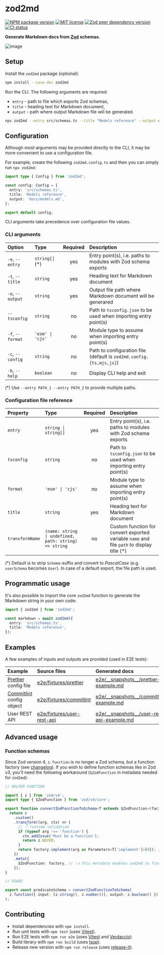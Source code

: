 # zod2md

[![NPM package version](https://img.shields.io/npm/v/zod2md)](https://www.npmjs.com/package/zod2md)
[![MIT license](https://img.shields.io/npm/l/zod2md)](https://opensource.org/license/mit/)
[![Zod peer dependency version](https://img.shields.io/npm/dependency-version/zod2md/peer/zod)](https://www.npmjs.com/package/zod)
[![CI status](https://img.shields.io/github/actions/workflow/status/matejchalk/zod2md/ci.yml)](https://github.com/matejchalk/zod2md/actions/workflows/ci.yml)

**Generate Markdown docs from [Zod](https://zod.dev/) schemas.**

![image](./images/zod2md.png)

## Setup

Install the `zod2md` package (optional):

```sh
npm install --save-dev zod2md
```

Run the CLI. The following arguments are required:

- `entry` - path to file which exports Zod schemas,
- `title` - heading text for Markdown document,
- `output` - path where output Markdown file will be generated.

```sh
npx zod2md --entry src/schemas.ts --title "Models reference" --output docs/models.md
```

## Configuration

Although most arguments may be provided directly to the CLI, it may be more convenient to use a configuration file.

For example, create the following `zod2md.config.ts` and then you can simply run `npx zod2md`:

```ts
import type { Config } from 'zod2md';

const config: Config = {
  entry: 'src/schemas.ts',
  title: 'Models reference',
  output: 'docs/models.md',
};

export default config;
```

CLI arguments take precedence over configuration file values.

### CLI arguments

| Option           | Type             | Required | Description                                                         |
| :--------------- | :--------------- | :------: | :------------------------------------------------------------------ |
| `-e`, `--entry`  | `string[]` (\*)  |   yes    | Entry point(s), i.e. paths to modules with Zod schema exports       |
| `-t`, `--title`  | `string`         |   yes    | Heading text for Markdown document                                  |
| `-o`, `--output` | `string`         |   yes    | Output file path where Markdown document will be generared          |
| `--tsconfig`     | `string`         |    no    | Path to `tsconfig.json` to be used when importing entry point(s)    |
| `-f`, `--format` | `'esm' \| 'cjs'` |    no    | Module type to assume when importing entry point(s)                 |
| `-c`, `--config` | `string`         |    no    | Path to configuration file (default is `zod2md.config.{ts,mjs,js}`) |
| `-h`, `--help`   | `boolean`        |    no    | Display CLI help and exit                                           |

(\*) Use `--entry PATH_1 --entry PATH_2` to provide multiple paths.

### Configuration file reference

| Property        | Type                                                  | Required | Description                                                                                |
| :-------------- | :---------------------------------------------------- | :------: | :----------------------------------------------------------------------------------------- |
| `entry`         | `string \| string[]`                                  |   yes    | Entry point(s), i.e. paths to modules with Zod schema exports                              |
| `tsconfig`      | `string`                                              |    no    | Path to `tsconfig.json` to be used when importing entry point(s)                           |
| `format`        | `'esm' \| 'cjs'`                                      |    no    | Module type to assume when importing entry point(s)                                        |
| `title`         | `string`                                              |   yes    | Heading text for Markdown document                                                         |
| `transformName` | `(name: string \| undefined, path: string) => string` |    no    | Custom function for convert exported variable `name` and file `path` to display title (\*) |

(\*) Default is to strip `Schema`-suffix and convert to _PascalCase_ (e.g. `userSchema` becomes `User`). In case of a default export, the file path is used.

## Programmatic usage

It's also possible to import the core `zod2md` function to generate the Markdown string in your own code:

```ts
import { zod2md } from 'zod2md';

const markdown = await zod2md({
  entry: 'src/schemas.ts',
  title: 'Models reference',
});
```

## Examples

A few examples of inputs and outputs are provided (used in E2E tests):

| Example                                                | Source files                                                | Generated docs                                                                                 |
| :----------------------------------------------------- | :---------------------------------------------------------- | :--------------------------------------------------------------------------------------------- |
| [Prettier](https://prettier.io/) config file           | [e2e/fixtures/prettier](./e2e/fixtures/prettier/)           | [e2e/\_\_snapshots\_\_/prettier-example.md](./e2e/__snapshots__/prettier-example.md)           |
| [Commitlint](https://commitlint.js.org/) config object | [e2e/fixtures/commitlint](./e2e/fixtures/commitlint/)       | [e2e/\_\_snapshots\_\_/commitlint-example.md](./e2e/__snapshots__/commitlint-example.md)       |
| User REST API                                          | [e2e/fixtures/user-rest-api](./e2e/fixtures/user-rest-api/) | [e2e/\_\_snapshots\_\_/user-rest-api-example.md](./e2e/__snapshots__/user-rest-api-example.md) |

## Advanced usage

### Function schemas

Since Zod version 4, `z.function` is no longer a Zod schema, but a function factory (see [changelog](https://zod.dev/v4/changelog?id=zfunction)). If you wish to define function schemas like in Zod v3, you'll need the following workaround (`$ZodFunction` in metadata needed for `zod2md`):

```ts
// HELPER FUNCTION

import { z } from 'zod/v4';
import type { $ZodFunction } from 'zod/v4/core';

export function convertZodFunctionToSchema<T extends $ZodFunction>(factory: T) {
  return z
    .custom()
    .transform((arg, ctx) => {
      // 👇 runtime validation
      if (typeof arg !== 'function') {
        ctx.addIssue('Must be a function');
        return z.NEVER;
      }
      return factory.implement(arg as Parameters<T['implement']>[0]); // 👈 compile-time validation
    })
    .meta({
      $ZodFunction: factory, // 👈 this metadata enables zod2md to find your input/output schemas
    });
}

// USAGE

export const predicateSchema = convertZodFunctionToSchema(
  z.function({ input: [z.string(), z.number()], output: z.boolean() })
);
```

## Contributing

- Install dependencies with `npm install`.
- Run unit tests with `npm test` (uses [Vitest](https://vitest.dev/)).
- Run E2E tests with `npm run e2e` (uses [Vitest](https://vitest.dev/) and [Verdaccio](https://verdaccio.org/)).
- Build library with `npm run build` (uses [tsup](https://tsup.egoist.dev/)).
- Release new version with `npm run release` (uses [release-it](https://github.com/release-it/release-it?tab=readme-ov-file)).
